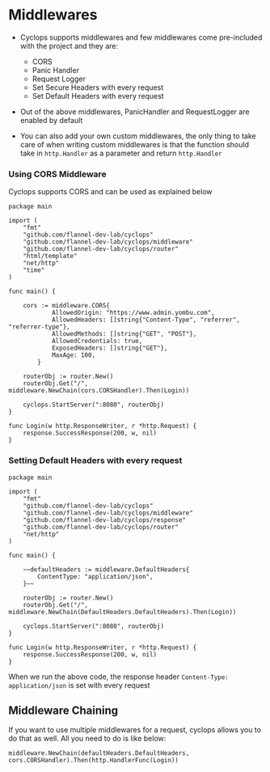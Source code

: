 # Middlewares

- Cyclops supports middlewares and few middlewares come pre-included with the project and they are:
    - CORS
    - Panic Handler
    - Request Logger
    - Set Secure Headers with every request
    - Set Default Headers with every request

- Out of the above middlewares, PanicHandler and RequestLogger are enabled by default
- You can also add your own custom middlewares, the only  thing to take care of when writing custom middlewares is that
the function should take in `http.Handler` as a parameter and return `http.Handler`

### Using CORS Middleware
Cyclops supports CORS and can be used as explained below

```
package main

import (
	"fmt"
	"github.com/flannel-dev-lab/cyclops"
	"github.com/flannel-dev-lab/cyclops/middleware"
	"github.com/flannel-dev-lab/cyclops/router"
	"html/template"
	"net/http"
	"time"
)

func main() {

    cors := middleware.CORS{
    		AllowedOrigin: "https://www.admin.yombu.com",
    		AllowedHeaders: []string{"Content-Type", "referrer", "referrer-type"},
    		AllowedMethods: []string{"GET", "POST"},
    		AllowedCredentials: true,
    		ExposedHeaders: []string{"GET"},
    		MaxAge: 100,
    	}

	routerObj := router.New()
	routerObj.Get("/", middleware.NewChain(cors.CORSHandler).Then(Login))

	cyclops.StartServer(":8080", routerObj)
}

func Login(w http.ResponseWriter, r *http.Request) {
	response.SuccessResponse(200, w, nil)
}

```

### Setting Default Headers with every request
```
package main

import (
	"fmt"
	"github.com/flannel-dev-lab/cyclops"
	"github.com/flannel-dev-lab/cyclops/middleware"
	"github.com/flannel-dev-lab/cyclops/response"
	"github.com/flannel-dev-lab/cyclops/router"
	"net/http"
)

func main() {

	~~defaultHeaders := middleware.DefaultHeaders{
        ContentType: "application/json",
	}~~

    routerObj := router.New()
    routerObj.Get("/", middleware.NewChain(DefaultHeaders.DefaultHeaders).Then(Login))
    
    cyclops.StartServer(":8080", routerObj)
}

func Login(w http.ResponseWriter, r *http.Request) {
	response.SuccessResponse(200, w, nil)
}

```
When we run the above code, the response header `Content-Type: application/json` is set with every request

## Middleware Chaining
If you want to use multiple middlewares for a request, cyclops allows you to do that as well. All you need to do is like
below:
```
middleware.NewChain(defaultHeaders.DefaultHeaders, cors.CORSHandler).Then(http.HandlerFunc(Login))
```